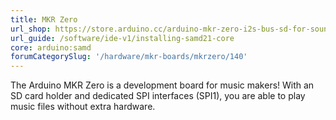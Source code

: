 ```yaml
---
title: MKR Zero
url_shop: https://store.arduino.cc/arduino-mkr-zero-i2s-bus-sd-for-sound-music-digital-audio-data
url_guide: /software/ide-v1/installing-samd21-core
core: arduino:samd
forumCategorySlug: '/hardware/mkr-boards/mkrzero/140'
---
```


The Arduino MKR Zero is a development board for music makers! With an SD card holder and dedicated SPI interfaces (SPI1), you are able to play music files without extra hardware.